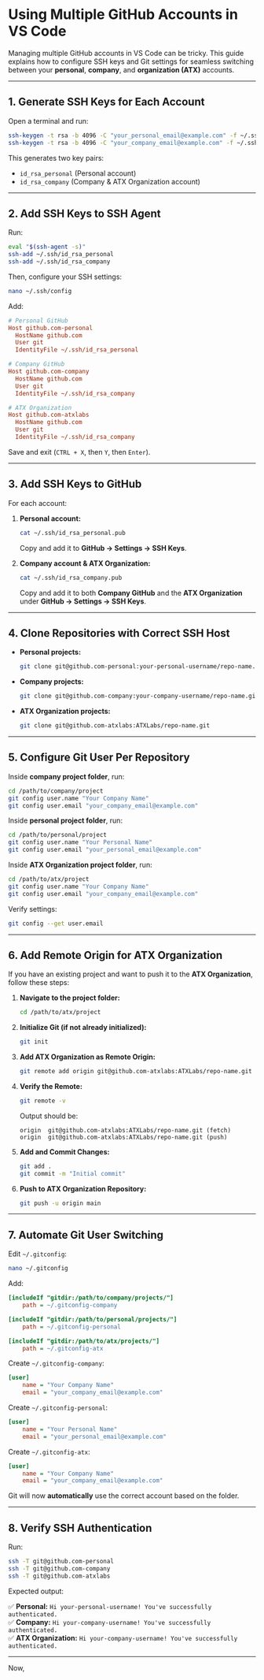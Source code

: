 # Using Multiple GitHub Accounts in VS Code

Managing multiple GitHub accounts in VS Code can be tricky. This guide explains how to configure SSH keys and Git settings for seamless switching between your **personal**, **company**, and **organization (ATX)** accounts.

---

## 1. Generate SSH Keys for Each Account  
Open a terminal and run:

```sh
ssh-keygen -t rsa -b 4096 -C "your_personal_email@example.com" -f ~/.ssh/id_rsa_personal
ssh-keygen -t rsa -b 4096 -C "your_company_email@example.com" -f ~/.ssh/id_rsa_company
```

This generates two key pairs:
- `id_rsa_personal` (Personal account)  
- `id_rsa_company` (Company & ATX Organization account)  

---

## 2. Add SSH Keys to SSH Agent  
Run:

```sh
eval "$(ssh-agent -s)"
ssh-add ~/.ssh/id_rsa_personal
ssh-add ~/.ssh/id_rsa_company
```

Then, configure your SSH settings:

```sh
nano ~/.ssh/config
```

Add:

```ini
# Personal GitHub
Host github.com-personal
  HostName github.com
  User git
  IdentityFile ~/.ssh/id_rsa_personal

# Company GitHub
Host github.com-company
  HostName github.com
  User git
  IdentityFile ~/.ssh/id_rsa_company

# ATX Organization
Host github.com-atxlabs
  HostName github.com
  User git
  IdentityFile ~/.ssh/id_rsa_company
```

Save and exit (`CTRL + X`, then `Y`, then `Enter`).

---

## 3. Add SSH Keys to GitHub  
For each account:

1. **Personal account:**  
   ```sh
   cat ~/.ssh/id_rsa_personal.pub
   ```
   Copy and add it to **GitHub → Settings → SSH Keys**.

2. **Company account & ATX Organization:**  
   ```sh
   cat ~/.ssh/id_rsa_company.pub
   ```
   Copy and add it to both **Company GitHub** and the **ATX Organization** under **GitHub → Settings → SSH Keys**.

---

## 4. Clone Repositories with Correct SSH Host  
- **Personal projects:**  
  ```sh
  git clone git@github.com-personal:your-personal-username/repo-name.git
  ```

- **Company projects:**  
  ```sh
  git clone git@github.com-company:your-company-username/repo-name.git
  ```

- **ATX Organization projects:**  
  ```sh
  git clone git@github.com-atxlabs:ATXLabs/repo-name.git
  ```

---

## 5. Configure Git User Per Repository  
Inside **company project folder**, run:

```sh
cd /path/to/company/project
git config user.name "Your Company Name"
git config user.email "your_company_email@example.com"
```

Inside **personal project folder**, run:

```sh
cd /path/to/personal/project
git config user.name "Your Personal Name"
git config user.email "your_personal_email@example.com"
```

Inside **ATX Organization project folder**, run:

```sh
cd /path/to/atx/project
git config user.name "Your Company Name"
git config user.email "your_company_email@example.com"
```

Verify settings:

```sh
git config --get user.email
```

---

## 6. Add Remote Origin for ATX Organization  
If you have an existing project and want to push it to the **ATX Organization**, follow these steps:

1. **Navigate to the project folder:**

   ```sh
   cd /path/to/atx/project
   ```

2. **Initialize Git (if not already initialized):**

   ```sh
   git init
   ```

3. **Add ATX Organization as Remote Origin:**

   ```sh
   git remote add origin git@github.com-atxlabs:ATXLabs/repo-name.git
   ```

4. **Verify the Remote:**

   ```sh
   git remote -v
   ```

   Output should be:

   ```
   origin  git@github.com-atxlabs:ATXLabs/repo-name.git (fetch)
   origin  git@github.com-atxlabs:ATXLabs/repo-name.git (push)
   ```

5. **Add and Commit Changes:**

   ```sh
   git add .
   git commit -m "Initial commit"
   ```

6. **Push to ATX Organization Repository:**

   ```sh
   git push -u origin main
   ```

---

## 7. Automate Git User Switching  
Edit `~/.gitconfig`:

```sh
nano ~/.gitconfig
```

Add:

```ini
[includeIf "gitdir:/path/to/company/projects/"]
    path = ~/.gitconfig-company

[includeIf "gitdir:/path/to/personal/projects/"]
    path = ~/.gitconfig-personal

[includeIf "gitdir:/path/to/atx/projects/"]
    path = ~/.gitconfig-atx
```

Create `~/.gitconfig-company`:

```ini
[user]
    name = "Your Company Name"
    email = "your_company_email@example.com"
```

Create `~/.gitconfig-personal`:

```ini
[user]
    name = "Your Personal Name"
    email = "your_personal_email@example.com"
```

Create `~/.gitconfig-atx`:

```ini
[user]
    name = "Your Company Name"
    email = "your_company_email@example.com"
```

Git will now **automatically** use the correct account based on the folder.

---

## 8. Verify SSH Authentication  
Run:

```sh
ssh -T git@github.com-personal
ssh -T git@github.com-company
ssh -T git@github.com-atxlabs
```

Expected output:

✅ **Personal:** `Hi your-personal-username! You've successfully authenticated.`  
✅ **Company:** `Hi your-company-username! You've successfully authenticated.`  
✅ **ATX Organization:** `Hi your-company-username! You've successfully authenticated.`  

---

Now, 
